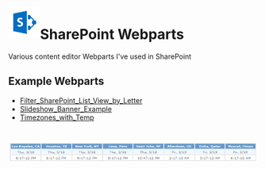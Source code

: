 <img align="left" src="Images/ReadMe/App.png" width="64px" >

# SharePoint Webparts
Various content editor Webparts I've used in SharePoint

## Example Webparts
* [Filter_SharePoint_List_View_by_Letter](Filter_SharePoint_List_View_by_Letter.dwp)
* [Slideshow_Banner_Example](Slideshow_Banner_Example.dwp)
* [Timezones_with_Temp](Timezones_with_Temp.dwp)
<h1 align="left">
  <img src="Images/sharepointwebparttimezoneweatherhyperlink.png" alt="sharepointwebparttimezoneweatherhyperlink" />
</h1>
